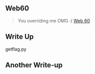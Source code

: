 ## Web60

> You overriding me OMG :( [Web 60](http://ctfs.me/web/web60/)

## Write Up

getflag.py

## Another Write-up